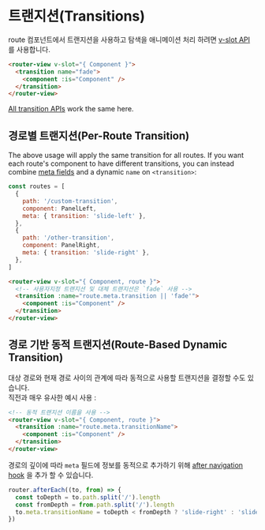 # 트랜지션(Transitions)

<vueschoollink href="https://vueschool.io/lessons/route-transitions" title="Learn about route transitions"></vueschoollink>

route 컴포넌트에서 트랜지션을 사용하고 탐색을 애니메이션 처리 하려면 [v-slot API](../../api/#router-view-s-v-slot) 를 사용합니다.

```html
<router-view v-slot="{ Component }">
  <transition name="fade">
    <component :is="Component" />
  </transition>
</router-view>
```

[All transition APIs](https://v3.vuejs.org/guide/transitions-enterleave.html) work the same here.

## 경로별 트랜지션(Per-Route Transition)

The above usage will apply the same transition for all routes. If you want each route's component to have different transitions, you can instead combine [meta fields](./meta.md) and a dynamic `name` on `<transition>`:

```js
const routes = [
  {
    path: '/custom-transition',
    component: PanelLeft,
    meta: { transition: 'slide-left' },
  },
  {
    path: '/other-transition',
    component: PanelRight,
    meta: { transition: 'slide-right' },
  },
]
```

```html
<router-view v-slot="{ Component, route }">
  <!-- 사용자지정 트랜지션 및 대체 트랜지션은 `fade` 사용 -->
  <transition :name="route.meta.transition || 'fade'">
    <component :is="Component" />
  </transition>
</router-view>
```

## 경로 기반 동적 트랜지션(Route-Based Dynamic Transition)

대상 경로와 현재 경로 사이의 관계에 따라 동적으로 사용할 트랜지션을 결정할 수도 있습니다. <br>직전과 매우 유사한 예시 사용 :

```html
<!-- 동적 트랜지션 이름을 사용 -->
<router-view v-slot="{ Component, route }">
  <transition :name="route.meta.transitionName">
    <component :is="Component" />
  </transition>
</router-view>
```

경로의 깊이에 따라 `meta` 필드에 정보를 동적으로 추가하기 위해 [after navigation hook](./navigation-guards.md#global-after-hooks) 을 추가 할 수 있습니다.

```js
router.afterEach((to, from) => {
  const toDepth = to.path.split('/').length
  const fromDepth = from.path.split('/').length
  to.meta.transitionName = toDepth < fromDepth ? 'slide-right' : 'slide-left'
})
```

<!-- TODO: interactive example -->

<!-- See full example [here](https://github.com/vuejs/vue-router/blob/dev/examples/transitions/app.js). -->
